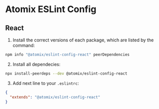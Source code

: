 # Atomix ESLint Config

## React

1. Install the correct versions of each package, which are listed by the command:

```bash
npm info "@atomix/eslint-config-react" peerDependencies
```

2. Install all dependecies:

```bash
npx install-peerdeps --dev @atomix/eslint-config-react
```

3. Add next line to your `.eslintrc`:

```json
{
  "extends": "@atomix/eslint-config-react"
}
```
